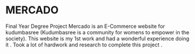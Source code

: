 # MERCADO
Final Year Degree Project
Mercado is an E-Commerce website for kudumbasree (Kudumbasree is a community for womens to empower in the society).
This website is my 1st work and had a wonderful experience doing it .
Took a lot of hardwork and research to complete this project .




